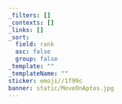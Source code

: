 ```yaml
---
_filters: []
_contexts: []
_links: []
_sort:
  field: rank
  asc: false
  group: false
_template: ""
_templateName: ""
sticker: emoji//1f99c
banner: static/MoveOnAptos.jpg
---
```

